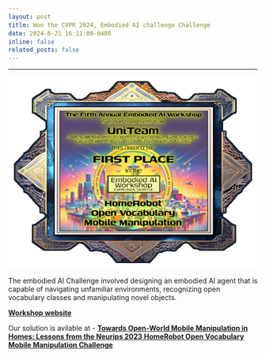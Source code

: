 ```yaml
---
layout: post
title: Won the CVPR 2024, Embodied AI challenge Challenge
date: 2024-6-21 16:11:00-0400
inline: false
related_posts: false
---
```


<!-- Announcements and news can be much longer than just quick inline posts. In fact, they can have all the features available for the standard blog posts. See below. -->

---

<img src="assets/cvpr/won.png" alt="CVPR">

The embodied AI Challenge involved designing an embodied AI agent that is capable of navigating unfamiliar environments, recognizing open vocabulary classes and manipulating novel objects.

<a href="https://embodied-ai.org/">**Workshop website**</a>

Our solution is avilable at - <a href="https://arxiv.org/abs/2407.06939">**Towards Open-World Mobile Manipulation in Homes: Lessons from the Neurips 2023 HomeRobot Open Vocabulary Mobile Manipulation Challenge**</a>

